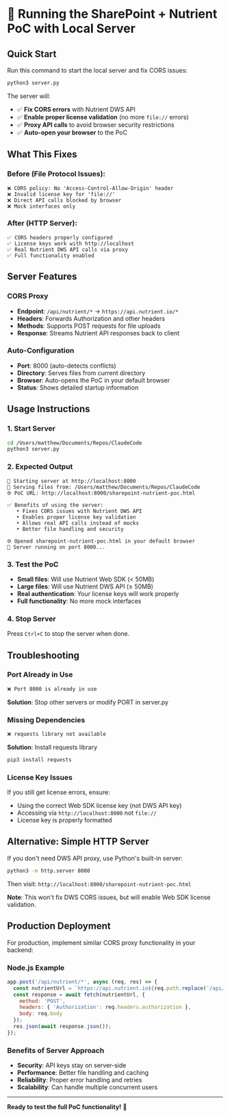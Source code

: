 # 🚀 Running the SharePoint + Nutrient PoC with Local Server

## Quick Start

Run this command to start the local server and fix CORS issues:

```bash
python3 server.py
```

The server will:
- ✅ **Fix CORS errors** with Nutrient DWS API
- ✅ **Enable proper license validation** (no more `file://` errors)
- ✅ **Proxy API calls** to avoid browser security restrictions
- ✅ **Auto-open your browser** to the PoC

## What This Fixes

### Before (File Protocol Issues):
```
❌ CORS policy: No 'Access-Control-Allow-Origin' header
❌ Invalid license key for 'file://'
❌ Direct API calls blocked by browser
❌ Mock interfaces only
```

### After (HTTP Server):
```
✅ CORS headers properly configured
✅ License keys work with http://localhost
✅ Real Nutrient DWS API calls via proxy
✅ Full functionality enabled
```

## Server Features

### CORS Proxy
- **Endpoint**: `/api/nutrient/*` → `https://api.nutrient.io/*`
- **Headers**: Forwards Authorization and other headers
- **Methods**: Supports POST requests for file uploads
- **Response**: Streams Nutrient API responses back to client

### Auto-Configuration
- **Port**: 8000 (auto-detects conflicts)
- **Directory**: Serves files from current directory
- **Browser**: Auto-opens the PoC in your default browser
- **Status**: Shows detailed startup information

## Usage Instructions

### 1. Start Server
```bash
cd /Users/matthew/Documents/Repos/ClaudeCode
python3 server.py
```

### 2. Expected Output
```
🚀 Starting server at http://localhost:8000
📁 Serving files from: /Users/matthew/Documents/Repos/ClaudeCode
🌐 PoC URL: http://localhost:8000/sharepoint-nutrient-poc.html

✅ Benefits of using the server:
   • Fixes CORS issues with Nutrient DWS API
   • Enables proper license key validation
   • Allows real API calls instead of mocks
   • Better file handling and security

🌐 Opened sharepoint-nutrient-poc.html in your default browser
🔧 Server running on port 8000...
```

### 3. Test the PoC
- **Small files**: Will use Nutrient Web SDK (< 50MB)
- **Large files**: Will use Nutrient DWS API (≥ 50MB)
- **Real authentication**: Your license keys will work properly
- **Full functionality**: No more mock interfaces

### 4. Stop Server
Press `Ctrl+C` to stop the server when done.

## Troubleshooting

### Port Already in Use
```bash
❌ Port 8000 is already in use
```
**Solution**: Stop other servers or modify PORT in server.py

### Missing Dependencies
```bash
❌ requests library not available
```
**Solution**: Install requests library
```bash
pip3 install requests
```

### License Key Issues
If you still get license errors, ensure:
- Using the correct Web SDK license key (not DWS API key)
- Accessing via `http://localhost:8000` not `file://`
- License key is properly formatted

## Alternative: Simple HTTP Server

If you don't need DWS API proxy, use Python's built-in server:

```bash
python3 -m http.server 8000
```

Then visit: `http://localhost:8000/sharepoint-nutrient-poc.html`

**Note**: This won't fix DWS CORS issues, but will enable Web SDK license validation.

## Production Deployment

For production, implement similar CORS proxy functionality in your backend:

### Node.js Example
```javascript
app.post('/api/nutrient/*', async (req, res) => {
  const nutrientUrl = `https://api.nutrient.io${req.path.replace('/api/nutrient', '')}`;
  const response = await fetch(nutrientUrl, {
    method: 'POST',
    headers: { 'Authorization': req.headers.authorization },
    body: req.body
  });
  res.json(await response.json());
});
```

### Benefits of Server Approach
- **Security**: API keys stay on server-side
- **Performance**: Better file handling and caching
- **Reliability**: Proper error handling and retries
- **Scalability**: Can handle multiple concurrent users

---

**Ready to test the full PoC functionality!** 🎉